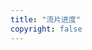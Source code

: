 ```yaml
---
title: "流片进度"
copyright: false
---
```

<!--
::: info 信息公告
网站流片进度内容将于2023年10月底上线，如果对该部分内容感兴趣或存在疑问可以向【ysyx@bosc.ac.cn】发邮件咨询。
::: -->
